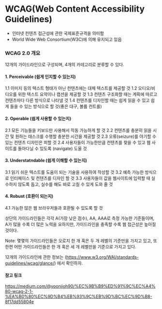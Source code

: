 # WCAG(Web Content Accessibility Guidelines)
- 인터넷 컨텐츠 접근성에 관한 국제표준규격을 의미함
- World Wide Web Consortium(W3C)에 의해 유지되고 있음

### WCAG 2.0 개요
12개의 가이드라인으로 구성되며, 4개의 카테고리로 분류할 수 있다.

#### 1. Perceivable (쉽게 인지할 수 있는지)
1.1 이미지 등의 텍스트 형태가 아닌 컨텐츠에는 대체 텍스트를 제공할 것
1.2 오디오/비디오를 위한 텍스트 요약이나 캡션을 제공할 것
1.3 컨텐츠 구조화할 때는 계획에 따르고 컨텐츠마다 다른 방식으로 나타낼 것
1.4 컨텐츠를 디자인할 때는 쉽게 읽을 수 있고 쉽게 들을 수 있는 방식으로 할 것(좋은 대구, 볼륨 컨트롤)

#### 2. Operable (쉽게 사용할 수 있는지)
2.1 모든 기능들을 키보드만 사용해서 작동 가능하게 할 것
2.2 컨텐츠를 충분히 읽을 시간 및 원하는 태스크를 수행할 충분한 시간을 제공할 것
2.3 오류(seizure)를 야기할 수 있는 컨텐츠 디자인은 피할 것
2.4 사용자들이 가능한만큼 컨텐츠를 찾을 수 있고 웹 사이트를 돌아다닐 수 있도록 (navigate) 도울 것

#### 3. Understatndable (쉽게 이해할 수 있는지)
3.1 읽기 쉬운 텍스트를 도움이 되는 기술을 사용하여 작성할 것
3.2 예측 가능한 방식으로 인터페이스 및 컨텐츠를 디자인 할 것
3.3 사용자들이 값을 웹사이트에 입력할 때 실수하지 않도록 돕고, 실수를 해도 바로 고칠 수 있게 도와 줄 것

#### 4. Robust (호환이 되는지)
4.1 가능한 많은 웹 브라우저들과 호환될 수 있도록 할 것

상단의 가이드라인들은 각각 A(가장 낮은 점수), AA, AAA로 측정 가능한 기준들이며, A가 많을 수록 더 많은 노력을 요하지만, 가이드라인을 충족할 수록 웹 접근성은 높아질 것이다.

Note: 몇몇의 가이드라인들은 오로지 한 개 혹은 두 개 레벨의 기준만을 가지고 있고, 또 한편 어떤 가이드라인들은 한 개 혹은 세 개 레벨만을 기준으로 가지고 있다.

12개의 가이드라인에 관한 정보는 (https://www.w3.org/WAI/standards-guidelines/wcag/glance/) 에서 확인하자.



#### 참고 링크
https://medium.com/@yoonjioh90/%EC%9B%B9%ED%91%9C%EC%A4%80-wcag-2-1-%EA%B0%80%EC%9D%B4%EB%93%9C%EB%9D%BC%EC%9D%B8-8f17dd55804e